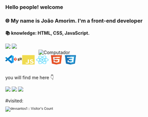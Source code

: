 ### Hello people! welcome

<h3>🌐 My name is João Amorim. I'm a front-end developer</h3>
<h4>📚 knowledge: HTML, CSS, JavaScript.</h4>
<section>
 <img height="160em" src="https://github-readme-stats.vercel.app/api?username=devsantos1&show_icons=true&theme=dark&include_all_commits=true&count_private=true"/>
  <img height="160em" src="https://github-readme-stats.vercel.app/api/top-langs/?username=devsantos1&layout=compact&langs_count=7&theme=dracula"/>  
</section>

 <img src="https://raw.githubusercontent.com/MicaelliMedeiros/micaellimedeiros/master/image/computer-illustration.png" min-width="400px" max-width="400px" width="400px" align="right" alt="Computador">
  <div style="display: inline_block"><br>
  <img align="center" alt="Rafa-Js" height="30" width="40" src="https://raw.githubusercontent.com/devicons/devicon/master/icons/javascript/javascript-plain.svg">
 <!-- <img align="center" alt="Rafa-Ts" height="30" width="40" src="https://raw.githubusercontent.com/devicons/devicon/master/icons/typescript/typescript-plain.svg"> -->
  <img align="center" alt="Rafa-React" height="30" width="40" src="https://raw.githubusercontent.com/devicons/devicon/master/icons/react/react-original.svg">
  <img align="center" alt="Rafa-HTML" height="30" width="40" src="https://raw.githubusercontent.com/devicons/devicon/master/icons/html5/html5-original.svg">
  <img align="center" alt="Rafa-CSS" height="30" width="40" src="https://raw.githubusercontent.com/devicons/devicon/master/icons/css3/css3-original.svg">
   <img align="left" alt="Visual Studio Code" width="26px" src="https://raw.githubusercontent.com/github/explore/80688e429a7d4ef2fca1e82350fe8e3517d3494d/topics/visual-studio-code/visual-studio-code.png" />
   <img align="left" alt="Git" width="26px" src="https://raw.githubusercontent.com/github/explore/80688e429a7d4ef2fca1e82350fe8e3517d3494d/topics/git/git.png" />
    <br>
    <br>
   <p>you will find me here 👇</p>
   <div>
      <a href="https://www.instagram.com/x_amorim_x//" target="_blank">
     <img src="https://img.shields.io/badge/-Instagram-%23E4405F?style=for-the-badge&logo=instagram&logoColor=white" target="_blank"></a>
    <a href="https://www.linkedin.com/in/joão-amorim-///" target="_blank">
     <img src="https://img.shields.io/badge/-LinkedIn-%230077B5?style=for-the-badge&logo=linkedin&logoColor=white" target="_blank"></a> 
    <a href = "mailto:amorimsantos87@gmail.com"><img src="https://img.shields.io/badge/-Gmail-%23333?style=for-the-badge&logo=gmail&logoColor=white" target="_blank"></a>
     
   </div>
   <br>
   #visited:
    <p style="font-size: 10px;"><img src="https://profile-counter.glitch.me/{devsantos1}/count.svg" alt="devsantos1 :: Visitor's Count" /></p>



